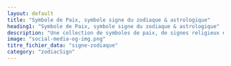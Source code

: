 ```yaml
---
layout: default
title: "Symbole de Paix, symbole signe du zodiaque & astrologique"
heading1: "Symbole de Paix, symbole signe du zodiaque & astrologique"
description: "Une collection de symboles de paix, de signes religieux et astrologique à copier-coller. Il suffit de cliquer sur un symbole pour le copier dans le presse-papiers."
image: "social-media-og-img.png"
titre_fichier_data: "signe-zodiaque"
category: "zodiacSign"
---
```

